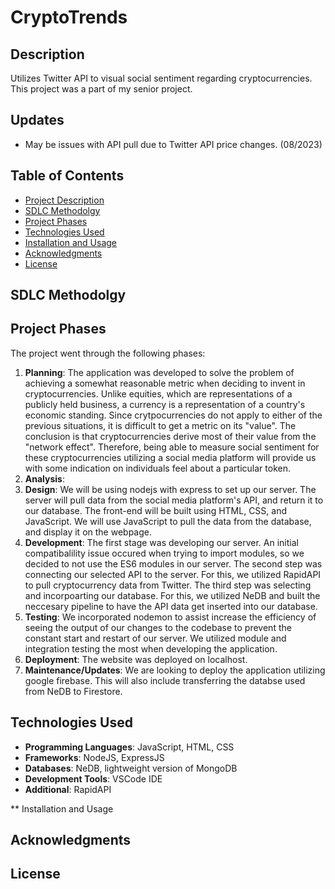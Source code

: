 # CryptoTrends


## Description
Utilizes Twitter API to visual social sentiment regarding cryptocurrencies.  This project was a part of my senior project.


## Updates

 - May be issues with API pull due to Twitter API price changes. (08/2023)


## Table of Contents
- [Project Description](#project-description)
- [SDLC Methodolgy](#sdlc-methodology)
- [Project Phases](#project-phases)
- [Technologies Used](#technologies-used)
- [Installation and Usage](#installation-and-usage)
- [Acknowledgments](#acknowledgements)
- [License](#license)

## SDLC Methodolgy



## Project Phases

The project went through the following phases:

1. **Planning**:  The application was developed to solve the problem of achieving a somewhat reasonable metric when deciding to invent in cryptocurrencies.  Unlike equities, which are representations of a publicly held business, a currency is a representation of a country's economic standing.  Since crytpocurrencies do not apply to either of the previous situations, it is difficult to get a metric on its "value".  The conclusion is that cryptocurrencies derive most of their value from the "network effect".  Therefore, being able to measure social sentiment for these cryptocurrencies utilizing a social media platform will provide us with some indication on individuals feel about a particular token.
2. **Analysis**: 
3. **Design**:  We will be using nodejs with express to set up our server.  The server will pull data from the social media platform's API, and return it to our database.  The front-end will be built using HTML, CSS, and JavaScript.  We will use JavaScript to pull the data from the database, and display it on the webpage.
4. **Development**:  The first stage was developing our server.  An initial compatibalility issue occured when trying to import modules, so we decided to not use the ES6 modules in our server.  The second step was connecting our selected API to the server.  For this, we utilized RapidAPI to pull cryptocurrency data from Twitter.  The third step was selecting and incorpoarting our database.  For this, we utilized NeDB and built the neccesary pipeline to have the API data get inserted into our database.
5. **Testing**:  We incorporated nodemon to assist increase the efficiency of seeing the output of our changes to the codebase to prevent the constant start and restart of our server.  We utilized module and integration testing the most when developing the application.
6. **Deployment**:  The website was deployed on localhost. 
7. **Maintenance/Updates**:  We are looking to deploy the application utilizing google firebase.  This will also include transferring the databse used from NeDB to Firestore.


## Technologies Used
- **Programming Languages**:  JavaScript, HTML, CSS
- **Frameworks**:  NodeJS, ExpressJS
- **Databases**:  NeDB, lightweight version of MongoDB
- **Development Tools**:  VSCode IDE
- **Additional**: RapidAPI


** Installation and Usage

## Acknowledgments

## License






